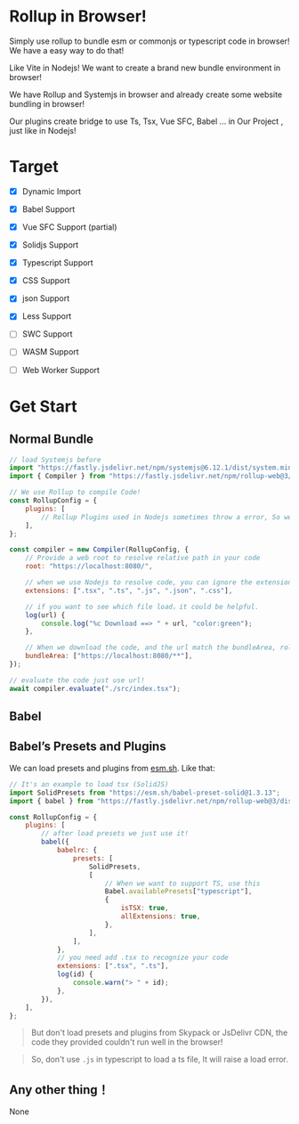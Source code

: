 # Rollup in Browser!

Simply use rollup to bundle esm or commonjs or typescript code in browser! We have a easy way to do that!

Like Vite in Nodejs! We want to create a brand new bundle environment in browser!

We have Rollup and Systemjs in browser and already create some website bundling in browser!

Our plugins create bridge to use Ts, Tsx, Vue SFC, Babel ... in Our Project , just like in Nodejs!

# Target

-   [x] Dynamic Import
-   [x] Babel Support
-   [x] Vue SFC Support (partial)
-   [x] Solidjs Support
-   [x] Typescript Support
-   [x] CSS Support
-   [x] json Support
-   [x] Less Support

-   [ ] SWC Support
-   [ ] WASM Support
-   [ ] Web Worker Support

# Get Start

## Normal Bundle

```js
// load Systemjs before
import "https://fastly.jsdelivr.net/npm/systemjs@6.12.1/dist/system.min.js";
import { Compiler } from "https://fastly.jsdelivr.net/npm/rollup-web@3/dist/index.js";

// We use Rollup to compile Code!
const RollupConfig = {
    plugins: [
        // Rollup Plugins used in Nodejs sometimes throw a error, So we have browser version of them! Keep Reading!
    ],
};

const compiler = new Compiler(RollupConfig, {
    // Provide a web root to resolve relative path in your code
    root: "https://localhost:8080/",

    // when we use Nodejs to resolve code, you can ignore the extension. But we actually need a extension to fetch the code. So Compiler will join the origin path with extension in `extensions`.
    extensions: [".tsx", ".ts", ".js", ".json", ".css"],

    // if you want to see which file load，it could be helpful.
    log(url) {
        console.log("%c Download ==> " + url, "color:green");
    },

    // When we download the code, and the url match the bundleArea, rollup will bundle it
    bundleArea: ["https://localhost:8080/**"],
});

// evaluate the code just use url!
await compiler.evaluate("./src/index.tsx");
```

## Babel

## Babel’s Presets and Plugins

We can load presets and plugins from [esm.sh](https://esm.sh). Like that:

```js
// It's an example to load tsx (SolidJS)
import SolidPresets from "https://esm.sh/babel-preset-solid@1.3.13";
import { babel } from "https://fastly.jsdelivr.net/npm/rollup-web@3/dist/plugins/babel.js";

const RollupConfig = {
    plugins: [
        // after load presets we just use it!
        babel({
            babelrc: {
                presets: [
                    SolidPresets,
                    [
                        // When we want to support TS, use this
                        Babel.availablePresets["typescript"],
                        {
                            isTSX: true,
                            allExtensions: true,
                        },
                    ],
                ],
            },
            // you need add .tsx to recognize your code
            extensions: [".tsx", ".ts"],
            log(id) {
                console.warn("> " + id);
            },
        }),
    ],
};
```

> But don't load presets and plugins from Skypack or JsDelivr CDN, the code they provided couldn't run well in the browser!

> So, don't use `.js` in typescript to load a ts file, It will raise a load error.

## Any other thing！

None
